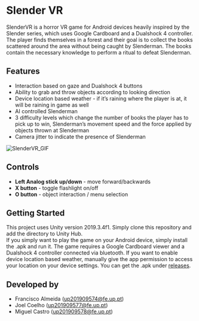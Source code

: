 # Slender VR

SlenderVR is a horror VR game for Android devices heavily inspired by the Slender series, which uses Google Cardboard and a Dualshock 4 controller. The player finds themselves in a forest and their goal is to collect the books scattered around the area without being caught by Slenderman. The books contain the necessary knowledge to perform a ritual to defeat Slenderman.

## Features

- Interaction based on gaze and Dualshock 4 buttons
- Ability to grab and throw objects according to looking direction
- Device location based weather - if it’s raining where the player is at, it will be raining in game as well
- AI controlled Slenderman
- 3 difficulty levels which change the number of books the player has to pick up to win, Slenderman’s movement speed and the force applied by objects thrown at Slenderman
- Camera jitter to indicate the presence of Slenderman

![SlenderVR_GIF](https://media.giphy.com/media/znA5DW2tsiovBzIRIR/giphy.gif)

## Controls

- **Left Analog stick up/down** - move forward/backwards
- **X button** - toggle flashlight on/off
- **O button** - object interaction / menu selection

## Getting Started

This project uses Unity version 2019.3.4f1. Simply clone this repository and add the directory to Unity Hub.  
If you simply want to play the game on your Android device, simply install the .apk and run it. The game requires a Google Cardboard viewer and a Dualshock 4 controller connected via bluetooth. If you want to enable device location based weather, manually give the app permission to access your location on your device settings. You can get the .apk under [releases](https://github.com/fcfalmeida/feup-rvau/releases).

## Developed by
- Francisco Almeida (up201909574@fe.up.pt)
- Joel Coelho (up201909577@fe.up.pt)
- Miguel Castro (up201909578@fe.up.pt)
